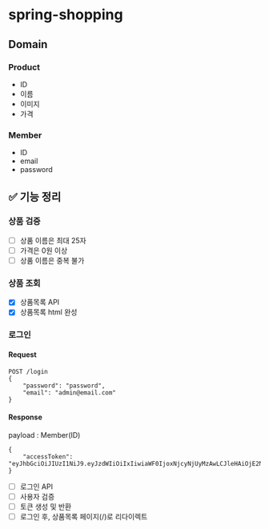 # spring-shopping

## Domain

### Product
- ID
- 이름
- 이미지
- 가격

### Member
- ID
- email
- password

## ✅ 기능 정리

### 상품 검증
- [ ] 상품 이름은 최대 25자
- [ ] 가격은 0원 이상
- [ ] 상품 이름은 중복 불가

### 상품 조회

- [x] 상품목록 API
- [x] 상품목록 html 완성

### 로그인
#### Request
```
POST /login
{
    "password": "password",
    "email": "admin@email.com"
}
```
#### Response
payload : Member(ID)
```
{
    "accessToken": "eyJhbGciOiJIUzI1NiJ9.eyJzdWIiOiIxIiwiaWF0IjoxNjcyNjUyMzAwLCJleHAiOjE2NzI2NTU5MDAsInJvbGVzIjpbIlJPTEVfQURNSU4iLCJST0xFX0FETUlOIl19.uaUXk5GkqB6QE_qlZisk3RZ3fL74zDADqbJl6LoLkSc"
}
```
- [ ] 로그인 API
- [ ] 사용자 검증
- [ ] 토큰 생성 및 반환
- [ ] 로그인 후, 상품목록 페이지(/)로 리다이렉트